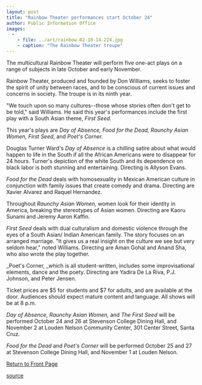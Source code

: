 ```yaml
---
layout: post
title: "Rainbow Theater performances start October 24"
author: Public Information Office
images:
  -
    - file: ../art/rainbow.02-10-14.224.jpg
    - caption: "The Rainbow Theater troupe"
---
```


The multicultural Rainbow Theater will perform five one-act plays on a range of subjects in late October and early November.   

Rainbow Theater, produced and founded by Don Williams, seeks to foster the spirit of unity between races, and to be conscious of current issues and concerns in society. The troupe is in its ninth year.

"We touch upon so many cultures--those whose stories often don't get to be told," said Williams. He said this year's performances include the first play with a South Asian theme, _First Seed._

This year's plays are _Day of Absence, Food for the Dead, Raunchy Asian Women, First Seed_, and _Poet's Corner._

Douglas Turner Ward's _Day of Absence_ is a chilling satire about what would happen to life in the South if all the African Americans were to disappear for 24 hours. Turner's depiction of the white South and its dependence on black labor is both stunning and entertaining. Directing is Allyson Evans.

_Food for the Dead_ deals with homosexuality in Mexican American culture in conjunction with family issues that create comedy and drama. Directing are Xavier Alvarez and Raquel Hernandez.

Throughout _Raunchy Asian Women,_ women look for their identity in America, breaking the stereotypes of Asian women. Directing are Kaoru Sunami and Jeremy Aaron Kaffin.

_First Seed_ deals with dual culturalism and domestic violence through the eyes of a South Asian/ Indian American family. The story focuses on an arranged marriage. "It gives us a real insight on the culture we see but very seldom hear," noted Williams. Directing are Aman Gohal and Anand Sha, who also wrote the play together.

_Poet's Corner, _which is all student-written, includes some improvisational elements, dance and the poety. Directing are Yadira De La Riva, P.J. Johnson, and Peter Jensen.

Ticket prices are $5 for students and $7 for adults, and are available at the door. Audiences should expect mature content and language. All shows will be at 8 p.m.

_Day of Absence, Raunchy Asian Women,_ and _The First Seed_ will be performed October 24 and 26 at Stevenson College Dining Hall, and November 2 at Louden Nelson Community Center, 301 Center Street, Santa Cruz.

_Food for the Dead_ and _Poet's Corner_ will be performed October 25 and 27 at Stevenson College Dining Hall, and November 1 at Louden Nelson.

  

[Return to Front Page][1]

[1]: http://currents.ucsc.edu/

[source](http://www1.ucsc.edu/currents/02-03/10-21/rainbow.html "Permalink to rainbow")
